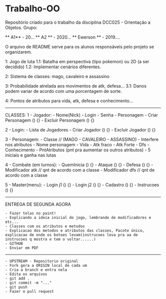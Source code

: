 # Trabalho-OO
Repositório criado para o trabalho da disciplina DCC025 - Orientação a Objetos.
Grupo:

** A1** - 20...
** A2 ** - 2020...
 ** Ewerson ** - 2019....

O arquivo de README serve para os alunos responsáveis pelo projeto se organizarem.

1: Jogo de luta
	1.1: Batalha em perspectiva (tipo pokemon) ou 2D (a ser decidido)
	1.2: Implementar cenários diferentes.

2: Sistema de classes: mago, cavaleiro e assassino

3: Probabilidade atrelada aos movimentos de atk, defesa...
	3.1: Danos podem variar de acordo com uma porcentagem de sorte.

4: Pontos de atributos para vida, atk, defesa e conhecimento...

---------------------------------------------------------------------------------------------------------------------------------------------------------------------------------

CLASSES:
1 - Jogador:
    - Nome(Nick) - Login
    - Senha
    - Personagem
    - Criar Personagem () {}
    - Excluir Personagem () {}

2 - Login:
    - Lista de Jogadores
    - Criar Jogador () {}
    - Excluir Jogador () {}

3 - Personagem:
    - Classe // (MAGO - CAVALEIRO - ASSASSINO) - Interfere nos atributos
    - Nome personagem
    - Vida
    - Atk fraco
    - Atk Forte
    - Dfs
    - Conhecimento
    - PntAtributos (pnt pra aumentar os outros atributos) - 5 iniciais e ganha nas lutas

4 - Combate (em turnos):
    - QuemInicia () {}
    - Ataque () {}
    - Defesa () {}
    - Modificador atk // qnt de acordo com a classe
    - Modificador dfs // qnt de acordo com a classe

5 - Master(menu):
    - Login j1 () {}
    - Login j2 () {}
    - Cadastro () {}
    - Instrucoes () {}

---------------------------------------------------------------------------------------------------------------------------------------------------------------------------------

ENTREGA DE SEGUNDA AGORA

    - Fazer telas no paint!
    - Explicando a ideia inicial do jogo, lembrando de modificadores e etc...
    - Classes com os atributos e metodos
    - Explicacao dos metodos e atributos das classes, Pacote único, explicacao de onde os botoes levam(instrucoes leva pra aa de instrucoes q mostra e tem o voltar......)
    - GITHUB
    - Enviar em PDF

---------------------------------------------------------------------------------------------------------------------------------------------------------------------------------

    - UPSTREAM - Repositorio original
    - Fork gera a ORIGIN local de cada um
    - Cria a branch e entra nela
    - Edita os arquivos
    - git add .
    - git commit -m "..."
    - git push
    - Fazer o pull request
